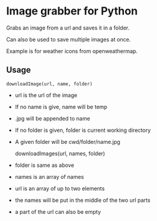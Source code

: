 # Image grabber for Python

Grabs an image from a url and saves it in a folder.

Can also be used to save multiple images at once.

Example is for weather icons from openweathermap.

## Usage

    downloadImage(url, name, folder)

- url is the url of the image
- If no name is give, name will be temp
- .jpg will be appended to name
- If no folder is given, folder is current working directory
- A given folder will be cwd/folder/name.jpg

    downloadImages(url, names, folder)

- folder is same as above
- names is an array of names
- url is an array of up to two elements
- the names will be put in the middle of the two url parts
- a part of the url can also be empty
